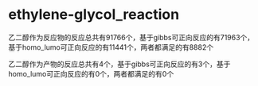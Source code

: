 # ethylene-glycol_reaction

乙二醇作为反应物的反应总共有91766个，基于gibbs可正向反应的有71963个，基于homo_lumo可正向反应的有11441个，两者都满足的有8882个

乙二醇作为产物的反应总共有4个，基于gibbs可正向反应的有3个，基于homo_lumo可正向反应的有0个，两者都满足的有0个
